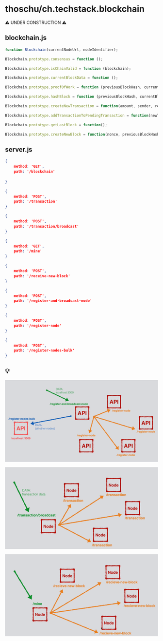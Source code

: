 # thoschu/ch.techstack.blockchain

⚠️ UNDER CONSTRUCTION ⚠️

## blockchain.js

```javascript
function Blockchain(currentNodeUrl, nodeIdentifier);
```

```javascript
Blockchain.prototype.consensus = function ();
```

```javascript
Blockchain.prototype.isChainValid = function (blockchain);
```

```javascript
Blockchain.prototype.currentBlockData = function ();
```

```javascript
Blockchain.prototype.proofOfWork = function (previousBlockHash, currentBlockData);
```

```javascript
Blockchain.prototype.hashBlock = function (previousBlockHash, currentBlockData, nonce);
```

```javascript
Blockchain.prototype.createNewTransaction = function(amount, sender, recipient);
```

```javascript
Blockchain.prototype.addTransactionToPendingTransaction = function(newTransaction);
```

```javascript
Blockchain.prototype.getLastBlock = function();
```

```javascript
Blockchain.prototype.createNewBlock = function(nonce, previousBlockHash, hash);
```

## server.js

```json
{
    method: 'GET',
    path: '/blockchain'

}
```

```json
{
    method: 'POST',
    path: '/transaction'
}
```

```json
{   
    method: 'POST',
    path: '/transaction/broadcast'
}
```

```json
{         
    method: 'GET',
    path: '/mine'
}
```

```json
{
    method: 'POST',
    path: '/receive-new-block'
}
```

```json
{
    method: 'POST',
    path: '/register-and-broadcast-node'
}
```

```json
{
    method: 'POST',
    path: '/register-node'
}
```

```json
{    
    method: 'POST',
    path: '/register-nodes-bulk'
}
```

## 💡

![Network](./assets/blockchain-network-flow.png "Network")

![Transaction](./assets/blockchain-transaction-flow.png "Transaction")

![Mine](./assets/blockchain-mine-flow.png "Mine")
